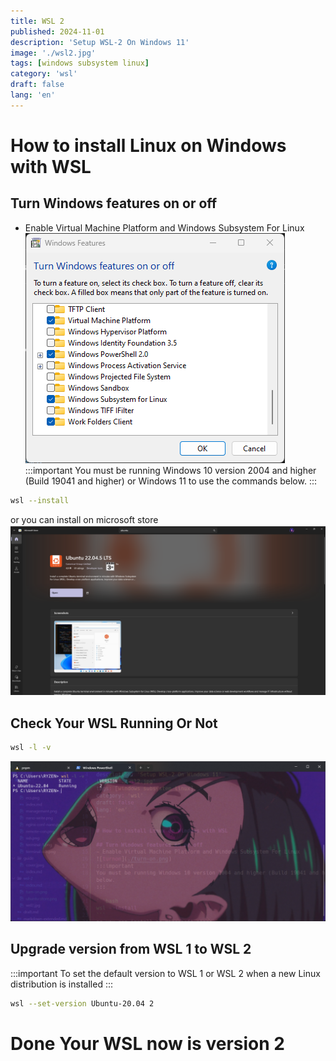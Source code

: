 ```yaml
---
title: WSL 2
published: 2024-11-01
description: 'Setup WSL-2 On Windows 11'
image: './wsl2.jpg'
tags: [windows subsystem linux]
category: 'wsl'
draft: false 
lang: 'en'
---
```


# How to install Linux on Windows with WSL

## Turn Windows features on or off
- Enable Virtual Machine Platform and Windows Subsystem For Linux
![turnon](./turn-on.png)
:::important
You must be running Windows 10 version 2004 and higher (Build 19041 and higher) or Windows 11 to use the commands below.
:::

```bash
wsl --install
```
or you can install on microsoft store
![ms-store](./ubuntu-store.png)

## Check Your WSL Running Or Not
```bash
wsl -l -v
```
![wslrun](./wsl-chck-run.png)

## Upgrade version from WSL 1 to WSL 2

:::important
To set the default version to WSL 1 or WSL 2 when a new Linux distribution is installed
:::
```bash
wsl --set-version Ubuntu-20.04 2
```

# Done Your WSL now is version 2